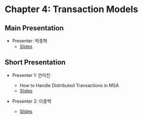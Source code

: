 # Chapter 4: Transaction Models

## Main Presentation 

- Presenter: 박종혁
  - [Slides](slides/)

## Short Presentation

- Presenter 1: 안미진
  - How to Handle Distributed Transactions in MSA
  - [Slides](slides/ch4-distributed-transactions-in-msa.pdf)
  
- Presenter 2: 이종백
  - [Slides](slides)
